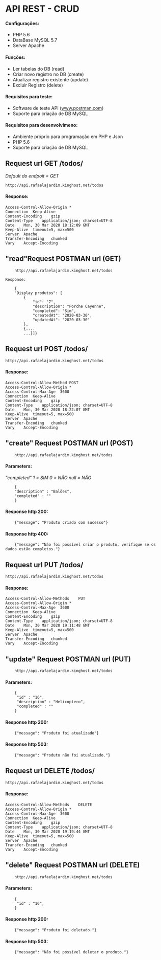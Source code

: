 # API REST - CRUD

#### Configurações:
- PHP 5.6
- DataBase MySQL 5.7
- Server Apache

#### Funções:

- Ler tabelas do DB (read)
- Criar novo registro no DB (create)
- Atualizar registro existente (update)
- Excluir Registro (delete)

#### Requisitos para teste:

- Software de teste API (www.postman.com)
- Suporte para criação de DB MySQL

#### Requisitos para desenvolvimeno:

- Ambiente próprio para programação em PHP e Json
- PHP 5.6
- Suporte para criação de DB MySQL

## Request url GET /todos/

_Default do endpoit = GET_

    http://api.rafaelajardim.kinghost.net/todos

#### Response:

    Access-Control-Allow-Origin	*
    Connection	Keep-Alive
    Content-Encoding	gzip
    Content-Type	application/json; charset=UTF-8
    Date	Mon, 30 Mar 2020 18:12:09 GMT
    Keep-Alive	timeout=5, max=500
    Server	Apache
    Transfer-Encoding	chunked
    Vary	Accept-Encoding

## "read"Request POSTMAN url (GET)

        http://api.rafaelajardim.kinghost.net/todos

    Response:

        {
        "Display produtos": [
            {
                "id": "7",
                "description": "Porche Cayenne",
                "completed": "Sim",
                "createdAt": "2020-03-30",
                "updatedAt": "2020-03-30"
            },
            {....
            ...}]}


## Request url POST /todos/

    http://api.rafaelajardim.kinghost.net/todos

#### Response:

    Access-Control-Allow-Method	POST
    Access-Control-Allow-Origin	*
    Access-Control-Max-Age	3600
    Connection	Keep-Alive
    Content-Encoding	gzip
    Content-Type	application/json; charset=UTF-8
    Date	Mon, 30 Mar 2020 18:22:07 GMT
    Keep-Alive	timeout=5, max=500
    Server	Apache
    Transfer-Encoding	chunked
    Vary	Accept-Encoding    

## "create" Request POSTMAN url (POST)

        http://api.rafaelajardim.kinghost.net/todos

  #### Parameters:
  
*"completed"*
*1 = SIM
0 = NÃO 
null = NÃO*


        {
        "description" : "Balões",
        "completed" : ""
        }

  #### Response http 200:
        
        {"message": "Produto criado com sucesso"}

#### Response http 400:
		{"message": "Não foi possível criar o produto, verifique se os dados estão completos."}
		
## Request url PUT /todos/

    http://api.rafaelajardim.kinghost.net/todos

#### Response:

 	Access-Control-Allow-Methods	PUT
	Access-Control-Allow-Origin	*
	Access-Control-Max-Age	3600
	Connection	Keep-Alive
	Content-Encoding	gzip
	Content-Type	application/json; charset=UTF-8
	Date	Mon, 30 Mar 2020 19:11:48 GMT
	Keep-Alive	timeout=5, max=500
	Server	Apache
	Transfer-Encoding	chunked
	Vary	Accept-Encoding

## "update" Request POSTMAN url (PUT)

        http://api.rafaelajardim.kinghost.net/todos

  #### Parameters:
  		{
   		 "id" : "16",
   		 "description" : "Helicoptero",
   		 "completed" : ""
		}
#### Response http 200:
        
        {"message": "Produto foi atualizado"}

#### Response http 503:
		{"message": "Produto não foi atualizado."}
		
## Request url DELETE /todos/

    http://api.rafaelajardim.kinghost.net/todos

#### Response:

 	Access-Control-Allow-Methods	DELETE
	Access-Control-Allow-Origin	*
	Access-Control-Max-Age	3600
	Connection	Keep-Alive
	Content-Encoding	gzip
	Content-Type	application/json; charset=UTF-8
	Date	Mon, 30 Mar 2020 19:19:44 GMT
	Keep-Alive	timeout=5, max=500
	Server	Apache
	Transfer-Encoding	chunked
	Vary	Accept-Encoding

## "delete" Request POSTMAN url (DELETE)

        http://api.rafaelajardim.kinghost.net/todos

  #### Parameters:
  		{
   		 "id" : "16",
		}
#### Response http 200:
        
        {"message": "Produto foi deletado."}

#### Response http 503:
		{"message": "Não foi possível deletar o produto."}
		

